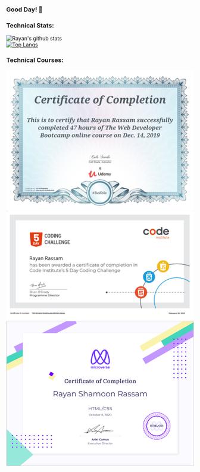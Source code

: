 ### Good Day! 👋

<!--
**Rayan84/Rayan84** is a ✨ _special_ ✨ repository because its `README.md` (this file) appears on your GitHub profile.

Here are some ideas to get you started:


- 🌱 I’m currently learning at Microverse
- 👯 I’m looking to collaborate on ...
- 🤔 I’m looking for help with ...
- 💬 Ask me about ...
- 📫 How to reach me: ...
- 😄 Pronouns: ...
- ⚡ Fun fact: ...
-->

### Technical Stats:
![Rayan's github stats](https://github-readme-stats.vercel.app/api?username=Rayan84&show_icons=true&theme=tokyonight&?count_private=true&show_icons=true)
<br>
[![Top Langs](https://github-readme-stats.vercel.app/api/top-langs/?username=Rayan84&layout=compact&theme=tokyonight)](https://github.com/Rayan84/github-readme-stats)

### Technical Courses:
<img src='./media/udemy.jpg'>
<img src='./media/code-institiute.png'>
<img src='./media/microverse.png'>



